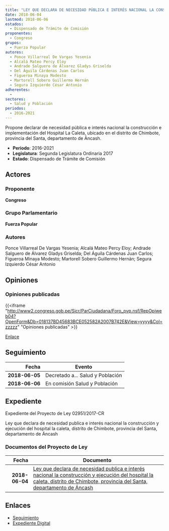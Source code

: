 ```yaml
---
title: "LEY QUE DECLARA DE NECESIDAD PÚBLICA E INTERÉS NACIONAL LA CONSTRUCCIÓN Y EJECUCIÓN DEL HOSPITAL LA CALETA, DISTRITO DE CHIMBOTE, PROVINCIA DEL SANTA, DEPARTAMENTO DE ÁNCASH"
date: 2018-06-04
lastmod: 2018-06-06
estados: 
  - Dispensado de Trámite de Comisión
proponentes: 
  - Congreso
grupos: 
  - Fuerza Popular
autores: 
  - Ponce Villarreal De Vargas Yesenia
  - Alcalá Mateo Percy Eloy
  - Andrade Salguero de Álvarez Gladys Griselda
  - Del Águila Cárdenas Juan Carlos
  - Figueroa Minaya Modesto
  - Martorell Sobero Guillermo Hernán
  - Segura Izquierdo César Antonio
adherentes: 
  - 
sectores: 
  - Salud y Población
periodos: 
  - 2016-2021
---
```


Propone declarar de necesidad pública e interés nacional la construcción e implementación del Hospital La Caleta, ubicado en el distrito de Chimbote, provincia del Santa, departamento de Áncash.

- **Periodo**: 2016-2021
- **Legislatura**: Segunda Legislatura Ordinaria 2017
- **Estado**: Dispensado de Trámite de Comisión

## Actores

### Proponente

**Congreso**

### Grupo Parlamentario

**Fuerza Popular**

### Autores

Ponce Villarreal De Vargas Yesenia; Alcalá Mateo Percy Eloy; Andrade Salguero de Álvarez Gladys Griselda; Del Águila Cárdenas Juan Carlos; Figueroa Minaya Modesto; Martorell Sobero Guillermo Hernán; Segura Izquierdo César Antonio


## Opiniones

### Opiniones publicadas

{{<iframe "http://www2.congreso.gob.pe/Sicr/ParCiudadana/Foro_pvp.nsf/RepOpiweb04?OpenForm&Db=018137BD45683BCE052582A2007B742E&View=yyyy&Col=zzzzz" "Opiniones publicadas" >}}

[Enlace](http://www2.congreso.gob.pe/Sicr/ParCiudadana/Foro_pvp.nsf/RepOpiweb04?OpenForm&Db=018137BD45683BCE052582A2007B742E&View=yyyy&Col=zzzzz)

## Seguimiento

| Fecha | Evento |
|------:|--------|
| **2018-06-05** | Decretado a... Salud y Población|
| **2018-06-06** | En comisión Salud y Población|


## Expediente

Expediente del Proyecto de Ley 02951/2017-CR

Ley que declara de necesidad publica e interés nacional la construcción y ejecución del hospital la caleta, distrito de Chimbote, provincia del Santa, departamento de Áncash


### Documentos del Proyecto de Ley

| Fecha | Documento |
|------:|--------|
| **2018-06-04** | [Ley que declara de necesidad publica e interés nacional la construcción y ejecución del hospital la caleta, distrito de Chimbote, provincia del Santa, departamento de Áncash](http://www.leyes.congreso.gob.pe/Documentos/2016_2021/Proyectos_de_Ley_y_de_Resoluciones_Legislativas/PL0295120180604..pdf) |

## Enlaces 

- [Seguimiento](http://www2.congreso.gob.pehttp://www2.congreso.gob.pe/Sicr/TraDocEstProc/CLProLey2016.nsf/f7fff46988ca05b1052578e100829cc7/2a40d400fcd5db21052582a2007a125d?OpenDocument)
- [Expediente Digital](http://www2.congreso.gob.pehttp://www2.congreso.gob.pe/Sicr/TraDocEstProc/CLProLey2016.nsf/f7fff46988ca05b1052578e100829cc7/2a40d400fcd5db21052582a2007a125d?OpenDocument&Click=05257FB7005EB655.eb71d0cf91d8294e05256cdf006b5706/$Body/0.1C6C)
